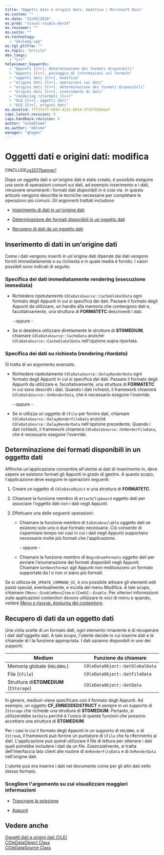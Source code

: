 ```yaml
---
title: "Oggetti dati e origini dati: modifica | Microsoft Docs"
ms.custom: ""
ms.date: "12/05/2016"
ms.prod: "visual-studio-dev14"
ms.reviewer: ""
ms.suite: ""
ms.technology: 
  - "devlang-cpp"
ms.tgt_pltfrm: ""
ms.topic: "article"
dev_langs: 
  - "C++"
helpviewer_keywords: 
  - "Appunti [C++], determinazione dei formati disponibili"
  - "Appunti [C++], passaggio di informazioni sul formato"
  - "oggetti dati [C++], modifica"
  - "origini dati [C++], operazioni sui dati"
  - "origini dati [C++], determinazione dei formati disponibili"
  - "origini dati [C++], inserimento di dati"
  - "rendering ritardati [C++]"
  - "OLE [C++], oggetti dati"
  - "OLE [C++], origini dati"
ms.assetid: f7f27e77-bb5d-4131-b819-d71bf929ebaf
caps.latest.revision: 9
caps.handback.revision: 5
author: "mikeblome"
ms.author: "mblome"
manager: "ghogen"
---
```

# Oggetti dati e origini dati: modifica
[!INCLUDE[vs2017banner](../assembler/inline/includes/vs2017banner.md)]

Dopo un oggetto dati o un'origine dati è stato creato, è possibile eseguire una serie di operazioni comuni sui dati, ad esempio inserimento e i dati, rimuovere enumeranti i formati dati disponibili in e così via.  In questo articolo vengono descritte le tecniche necessarie per completare le operazioni più comuni.  Gli argomenti trattati includono  
  
-   [Inserimento di dati in un'origine dati](#_core_inserting_data_into_a_data_source)  
  
-   [Determinazione dei formati disponibili in un oggetto dati](#_core_determining_the_formats_available_in_a_data_object)  
  
-   [Recupero di dati da un oggetto dati](#_core_retrieving_data_from_a_data_object)  
  
##  <a name="_core_inserting_data_into_a_data_source"></a> Inserimento di dati in un'origine dati  
 Come i dati vengono inseriti in un'origine dati dipende dai dati vengono forniti immediatamente o su richiesta e in quale media è fornito.  I valori possibili sono indicati di seguito.  
  
### Specifica dei dati immediatamente rendering \(esecuzione immediata\)  
  
-   Richiedere ripetutamente `COleDataSource::CacheGlobalData` ogni formato degli Appunti in cui si specifica dei dati.  Passare il formato degli Appunti da utilizzare, un handle alla memoria che contengono dati e, facoltativamente, una struttura di **FORMATETC** descriventi i dati.  
  
     \- oppure \-  
  
-   Se si desidera utilizzare direttamente le strutture di **STGMEDIUM**, chiamare `COleDataSource::CacheData` anziché `COleDataSource::CacheGlobalData` nell'opzione sopra riportata.  
  
### Specifica dei dati su richiesta \(rendering ritardato\)  
 Si tratta di un argomento avanzato.  
  
-   Richiedere ripetutamente `COleDataSource::DelayRenderData` ogni formato degli Appunti in cui si specifica dei dati.  Passare il formato degli Appunti da utilizzare e, facoltativamente, una struttura di **FORMATETC** in cui sono descritti i dati.  Quando i dati richiesti, il framework chiamerà `COleDataSource::OnRenderData`, che è necessario eseguire l'override.  
  
     \- oppure \-  
  
-   Se si utilizza un oggetto di `CFile` per fornire dati, chiamare `COleDataSource::DelayRenderFileData` anziché `COleDataSource::DelayRenderData` nell'opzione precedente.  Quando i dati richiesti, il framework chiamerà `COleDataSource::OnRenderFileData`, che è necessario eseguire l'override.  
  
##  <a name="_core_determining_the_formats_available_in_a_data_object"></a> Determinazione dei formati disponibili in un oggetto dati  
 Affinché un'applicazione consentire all'utente ai dati di inserimento in, deve sapere se esistono formati gli Appunti in grado di gestire.  A questo scopo, l'applicazione deve eseguire le operazioni seguenti:  
  
1.  Creare un oggetto di `COleDataObject` e una struttura di **FORMATETC**.  
  
2.  Chiamare la funzione membro di `AttachClipboard` oggetto dati per associare l'oggetto dati con i dati negli Appunti.  
  
3.  Effettuare una delle seguenti operazioni:  
  
    -   Chiamare la funzione membro di `IsDataAvailable` oggetto dati se esistono solo uno o due formato necessarie.  Ciò consente di risparmiare tempo nei casi in cui i dati negli Appunti supportano necessarie molte più formati che l'applicazione.  
  
         \- oppure \-  
  
    -   Chiamare la funzione membro di `BeginEnumFormats` oggetto dati per avviare l'enumerazione dei formati disponibili negli Appunti.  Chiamare `GetNextFormat` agli Appunti non restituiscono un formato supportate da l o non vi siano più formati.  
  
 Se si utilizza `ON_UPDATE_COMMAND_UI`, è ora possibile attivare gli elementi edit paste special, eventualmente, e incolla del menu Modifica.  A tale scopo, chiamare `CMenu::EnableMenuItem` o `CCmdUI::Enable`.  Per ulteriori informazioni sulle applicazioni contenitori devono utilizzare le voci di menu e quando, vedere [Menu e risorse: Aggiunta del contenitore](../mfc/menus-and-resources-container-additions.md).  
  
##  <a name="_core_retrieving_data_from_a_data_object"></a> Recupero di dati da un oggetto dati  
 Una volta scelte di un formato dati, ogni elemento rimanente è di recuperare i dati dall'oggetto dati.  A tale scopo, l'utente decide in cui inserire dati e le chiamate di l la funzione appropriata.  I dati saranno disponibili in uno dei supporti:  
  
|Medium|Funzione da chiamare|  
|------------|--------------------------|  
|Memoria globale \(`HGLOBAL`\)|`COleDataObject::GetGlobalData`|  
|File \(`CFile`\)|`COleDataObject::GetFileData`|  
|Struttura di**STGMEDIUM** \(`IStorage`\)|`COleDataObject::GetData`|  
  
 In genere, medium viene specificato con il formato degli Appunti.  Ad esempio, un oggetto **CF\_EMBEDDEDSTRUCT** è sempre in un supporto di `IStorage` che richiede una struttura di **STGMEDIUM**.  Pertanto, si utilizzerebbe `GetData` perché è l'unico di queste funzioni che possono accettare una struttura di **STGMEDIUM**.  
  
 Per i casi in cui il formato degli Appunti in un supporto di `HGLOBAL` o di `IStream`, il framework può fornire un puntatore di `CFile` che fa riferimento ai dati.  L'applicazione può quindi utilizzare il file di lettura per ottenere i dati quali potrebbe includere i dati da un file.  Essenzialmente, si tratta dell'interfaccia lato client alle routine di `OnRenderFileData` e di `OnRenderData` nell'origine dati.  
  
 L'utente può ora inserire i dati nel documento come per gli altri dati nello stesso formato.  
  
### Scegliere l'argomento su cui visualizzare maggiori informazioni  
  
-   [Trascinare la selezione](../mfc/drag-and-drop-ole.md)  
  
-   [Appunti](../mfc/clipboard.md)  
  
## Vedere anche  
 [Oggetti dati e origini dati \(OLE\)](../mfc/data-objects-and-data-sources-ole.md)   
 [COleDataObject Class](../mfc/reference/coledataobject-class.md)   
 [COleDataSource Class](../mfc/reference/coledatasource-class.md)